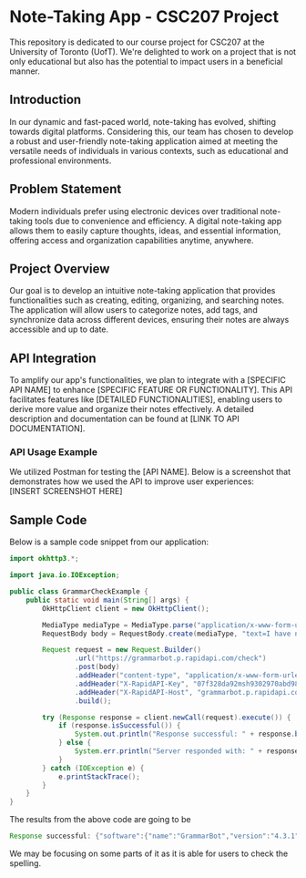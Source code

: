 # Note-Taking App - CSC207 Project
This repository is dedicated to our course project for CSC207 at the University of Toronto (UofT). We're delighted to work on a project that is not only educational but also has the potential to impact users in a beneficial manner.

## Introduction
In our dynamic and fast-paced world, note-taking has evolved, shifting towards digital platforms. Considering this, our team has chosen to develop a robust and user-friendly note-taking application aimed at meeting the versatile needs of individuals in various contexts, such as educational and professional environments.

## Problem Statement
Modern individuals prefer using electronic devices over traditional note-taking tools due to convenience and efficiency. A digital note-taking app allows them to easily capture thoughts, ideas, and essential information, offering access and organization capabilities anytime, anywhere.

## Project Overview
Our goal is to develop an intuitive note-taking application that provides functionalities such as creating, editing, organizing, and searching notes. The application will allow users to categorize notes, add tags, and synchronize data across different devices, ensuring their notes are always accessible and up to date.

## API Integration
To amplify our app's functionalities, we plan to integrate with a [SPECIFIC API NAME] to enhance [SPECIFIC FEATURE OR FUNCTIONALITY]. This API facilitates features like [DETAILED FUNCTIONALITIES], enabling users to derive more value and organize their notes effectively. A detailed description and documentation can be found at [LINK TO API DOCUMENTATION].

### API Usage Example
We utilized Postman for testing the [API NAME]. Below is a screenshot that demonstrates how we used the API to improve user experiences:  
[INSERT SCREENSHOT HERE]

## Sample Code
Below is a sample code snippet from our application:
```java
import okhttp3.*;

import java.io.IOException;

public class GrammarCheckExample {
    public static void main(String[] args) {
        OkHttpClient client = new OkHttpClient();

        MediaType mediaType = MediaType.parse("application/x-www-form-urlencoded");
        RequestBody body = RequestBody.create(mediaType, "text=I have noks idea%20hleoo&language=en-US");

        Request request = new Request.Builder()
                .url("https://grammarbot.p.rapidapi.com/check")
                .post(body)
                .addHeader("content-type", "application/x-www-form-urlencoded")
                .addHeader("X-RapidAPI-Key", "07f328da92msh9302970abd98e4bp14a982jsn83e0e774c75c")
                .addHeader("X-RapidAPI-Host", "grammarbot.p.rapidapi.com")
                .build();

        try (Response response = client.newCall(request).execute()) {
            if (response.isSuccessful()) {
                System.out.println("Response successful: " + response.body().string());
            } else {
                System.err.println("Server responded with: " + response.code());
            }
        } catch (IOException e) {
            e.printStackTrace();
        }
    }
}
```
The results from the above code are going to be
```java
Response successful: {"software":{"name":"GrammarBot","version":"4.3.1","apiVersion":1,"premium":true,"premiumHint":"Thanks for supporting GrammarBot!","status":""},"warnings":{"incompleteResults":false},"language":{"name":"English (US)","code":"en-US","detectedLanguage":{"name":"English (US)","code":"en-US"}},"matches":[{"message":"Possible spelling mistake found","shortMessage":"Spelling mistake","replacements":[{"value":"nous"},{"value":"nods"},{"value":"noes"},{"value":"nooks"},{"value":"woks"},{"value":"OKs"},{"value":"nobs"},{"value":"Nos"},{"value":"nos"},{"value":"no ks"},{"value":"NOK"},{"value":"NOS"}],"offset":7,"length":4,"context":{"text":"I have noks idea hleoo","offset":7,"length":4},"sentence":"I have noks idea hleoo","type":{"typeName":"Other"},"rule":{"id":"MORFOLOGIK_RULE_EN_US","description":"Possible spelling mistake","issueType":"misspelling","category":{"id":"TYPOS","name":"Possible Typo"}}},{"message":"Possible spelling mistake found","shortMessage":"Spelling mistake","replacements":[{"value":"again"},{"value":"head"},{"value":"lead"},{"value":"hear"},{"value":"train"},{"value":"brain"},{"value":"chain"},{"value":"claim"},{"value":"email"},{"value":"heat"},{"value":"hello"},{"value":"hero"},{"value":"Spain"},{"value":"chair"},{"value":"grain"},{"value":"plain"},{"value":"trail"},{"value":"Head"},{"value":"drain"},{"value":"leaf"},{"value":"Leon"},{"value":"Blair"},{"value":"Craig"},{"value":"Thai"},{"value":"heal"},{"value":"leak"},{"value":"lean"},{"value":"leap"},{"value":"lieu"},{"value":"slain"},{"value":"snail"},{"value":"trait"},{"value":"Brain"},{"value":"Clair"},{"value":"avail"},{"value":"await"},{"value":"flair"},{"value":"heap"},{"value":"stain"},{"value":"Leno"},{"value":"Beau"},{"value":"Grail"},{"value":"Leah"},{"value":"Lear"},{"value":"Twain"},{"value":"braid"},{"value":"frail"},{"value":"quail"},{"value":"stair"},{"value":"Cleo"},{"value":"Lego"},{"value":"Lean"},{"value":"beau"},{"value":"flail"},{"value":"plaid"},{"value":"staid"},{"value":"Thais"},{"value":"grail"},{"value":"plait"},{"value":"helot"},{"value":"oleo"},{"value":"luau"},{"value":"twain"},{"value":"Leos"},{"value":"swain"},{"value":"Leo"},{"value":"leas"},{"value":"halloo"},{"value":"loo"},{"value":"Itaipu"},{"value":"Praia"},{"value":"SEOO"}],"offset":17,"length":5,"context":{"text":"I have noks idea hleoo","offset":17,"length":5},"sentence":"I have noks idea hleoo","type":{"typeName":"Other"},"rule":{"id":"MORFOLOGIK_RULE_EN_US","description":"Possible spelling mistake","issueType":"misspelling","category":{"id":"TYPOS","name":"Possible Typo"}}}]}
```

We may be focusing on some parts of it as it is able for users to check the spelling.
